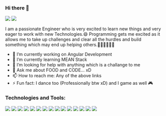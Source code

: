 ### Hi there 👋
 <a href="https://www.linkedin.com/in/sandesh-s-1394a1183/"><img src="https://img.shields.io/badge/LinkedIn-0077B5?style=for-the-badge&logo=linkedin&logoColor=white"></a> <a href="https://www.instagram.com/hs_sandesh/"><img src="https://img.shields.io/badge/Instagram-E4405F?style=for-the-badge&logo=instagram&logoColor=white"></a>
 

I am a passionate Engineer who is very excited to learn new things and very eager to work with
new Technologies.😄
Programming gets me excited as it allows me to take up challenges and clear all the hurdles
and build something which may end up helping others.👨🏿‍💻👨🏿‍💻

- 🔭 I’m currently working on Angular Development
- 🌱 I’m currently learning MEAN Stack
- 🤔 I’m looking for help with anything which is a challange to me
- 💬 Ask me about FOOD and CODE... xD
- 📫 How to reach me: Any of the above links
- ⚡ Fun fact: I dance too (Professionally btw xD) and I game as well 🎮


### Technologies and Tools:
<img src="https://img.shields.io/badge/Angular-DD0031?style=for-the-badge&logo=angular&logoColor=white"/> <img src="	https://img.shields.io/badge/Bootstrap-563D7C?style=for-the-badge&logo=bootstrap&logoColor=white"/> <img src="https://img.shields.io/badge/CSS3-1572B6?style=for-the-badge&logo=css3&logoColor=white"/> <img src="https://img.shields.io/badge/C-00599C?style=for-the-badge&logo=c&logoColor=white"/>  <img src="https://img.shields.io/badge/C%23-239120?style=for-the-badge&logo=c-sharp&logoColor=white"/> <img src="https://img.shields.io/badge/CSS3-1572B6?style=for-the-badge&logo=css3&logoColor=white"/>  <img src="	https://img.shields.io/badge/HTML5-E34F26?style=for-the-badge&logo=html5&logoColor=white"/>  <img src="https://img.shields.io/badge/JavaScript-323330?style=for-the-badge&logo=javascript&logoColor=F7DF1E"/> <img src="https://img.shields.io/badge/Java-ED8B00?style=for-the-badge&logo=java&logoColor=white"/> <img src="https://img.shields.io/badge/Numpy-777BB4?style=for-the-badge&logo=numpy&logoColor=white"/> <img src="https://img.shields.io/badge/Pandas-2C2D72?style=for-the-badge&logo=pandas&logoColor=white"/> <img src="https://img.shields.io/badge/PHP-777BB4?style=for-the-badge&logo=php&logoColor=white"/> <img src="https://img.shields.io/badge/Python-FFD43B?style=for-the-badge&logo=python&logoColor=darkgreen"/> <img src="https://img.shields.io/badge/TypeScript-007ACC?style=for-the-badge&logo=typescript&logoColor=white"/> <img src="https://img.shields.io/badge/Jupyter-F37626.svg?&style=for-the-badge&logo=Jupyter&logoColor=white"/>
 



